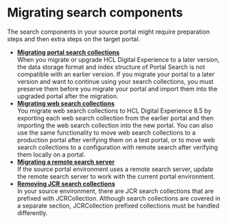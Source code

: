 # Migrating search components

The search components in your source portal might require preparation steps and then extra steps on the target portal.

-   **[Migrating portal search collections](../admin-system/srtmigratcoll.md)**  
When you migrate or upgrade HCL Digital Experience to a later version, the data storage format and index structure of Portal Search is not compatible with an earlier version. If you migrate your portal to a later version and want to continue using your search collections, you must preserve them before you migrate your portal and import them into the upgraded portal after the migration.
-   **[Migrating web search collections](../migrate/mig_t_webcoll.md)**  
You migrate web search collections to HCL Digital Experience 8.5 by exporting each web search collection from the earlier portal and then importing the web search collection into the new portal. You can also use the same functionality to move web search collections to a production portal after verifying them on a test portal, or to move web search collections to a configuration with remote search after verifying them locally on a portal.
-   **[Migrating a remote search server](../migrate/mig_t_remote_srch_server.md)**  
If the source portal environment uses a remote search server, update the remote search server to work with the current portal environment.
-   **[Removing JCR search collections](../migrate/mig_remove_jcr_collection.md)**  
In your source environment, there are JCR search collections that are prefixed with JCRCollection. Although search collections are covered in a separate section, JCRCollection prefixed collections must be handled differently.


